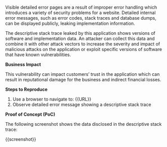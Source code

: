 Visible detailed error pages are a result of improper error handling which introduces a variety of security problems for a website. Detailed internal error messages, such as error codes, stack traces and database dumps, can be displayed publicly, leaking implementation information.

The descriptive stack trace leaked by this application shows versions of software and implementation data. An attacker can collect this data and combine it with other attack vectors to increase the severity and impact of malicious attacks on the application or exploit specific versions of software that have known vulnerabilities.

**Business Impact**

This vulnerability can impact customers’ trust in the application which can result in reputational damage for the business and indirect financial losses.

**Steps to Reproduce**

1. Use a browser to navigate to: {{URL}}
1. Observe detailed error message showing a descriptive stack trace

**Proof of Concept (PoC)**

The following screenshot shows the data disclosed in the descriptive stack trace:

{{screenshot}}
